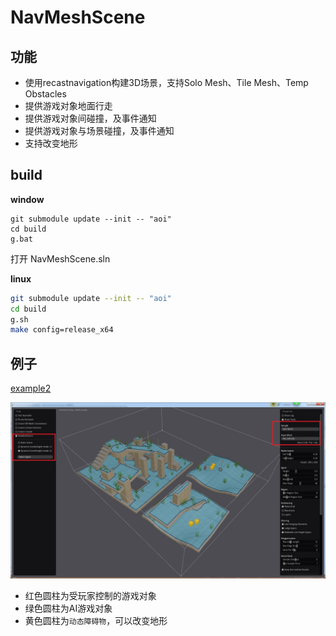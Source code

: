 # NavMeshScene

## 功能

  - 使用recastnavigation构建3D场景，支持Solo Mesh、Tile Mesh、Temp Obstacles
  - 提供游戏对象地面行走
  - 提供游戏对象间碰撞，及事件通知
  - 提供游戏对象与场景碰撞，及事件通知
  - 支持改变地形

## build

**window**

```dos
git submodule update --init -- "aoi"
cd build
g.bat
```

打开 NavMeshScene.sln

**linux**

```bash
git submodule update --init -- "aoi"
cd build
g.sh
make config=release_x64
```

## 例子

[example2](example2)

![图1](assets/1.jpg)

  - 红色圆柱为受玩家控制的游戏对象
  - 绿色圆柱为AI游戏对象
  - 黄色圆柱为`动态障碍物`，可以改变地形
